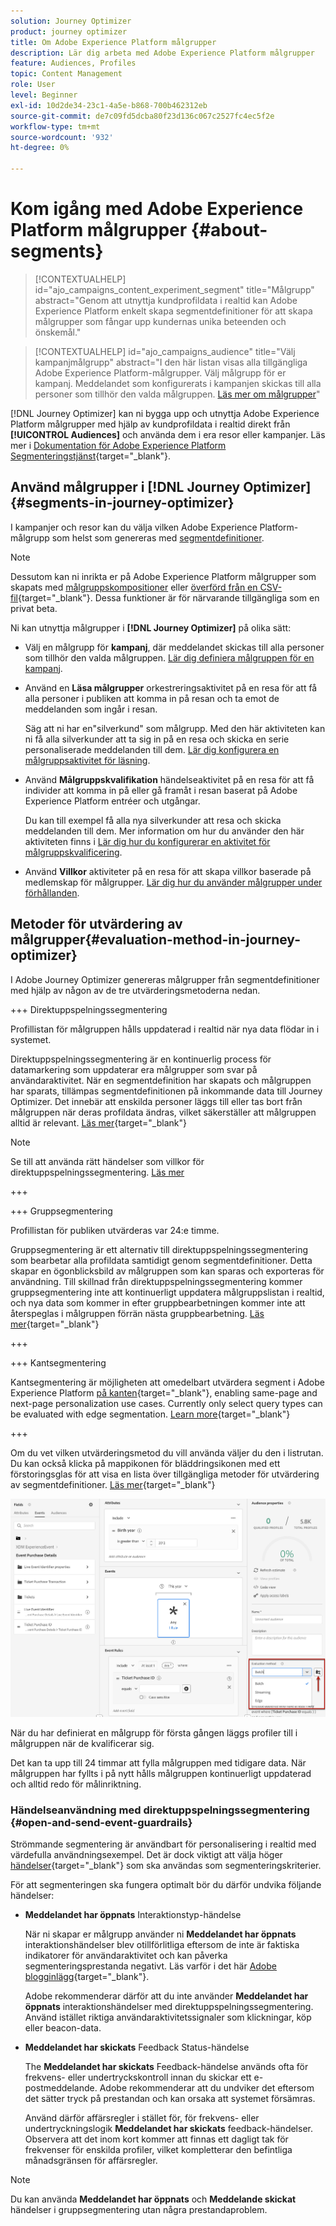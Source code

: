 ```yaml
---
solution: Journey Optimizer
product: journey optimizer
title: Om Adobe Experience Platform målgrupper
description: Lär dig arbeta med Adobe Experience Platform målgrupper
feature: Audiences, Profiles
topic: Content Management
role: User
level: Beginner
exl-id: 10d2de34-23c1-4a5e-b868-700b462312eb
source-git-commit: de7c09fd5dcba80f23d136c067c2527fc4ec5f2e
workflow-type: tm+mt
source-wordcount: '932'
ht-degree: 0%

---
```


# Kom igång med Adobe Experience Platform målgrupper {#about-segments}

>[!CONTEXTUALHELP]
>id="ajo_campaigns_content_experiment_segment"
>title="Målgrupp"
>abstract="Genom att utnyttja kundprofildata i realtid kan Adobe Experience Platform enkelt skapa segmentdefinitioner för att skapa målgrupper som fångar upp kundernas unika beteenden och önskemål."

>[!CONTEXTUALHELP]
>id="ajo_campaigns_audience"
>title="Välj kampanjmålgrupp"
>abstract="I den här listan visas alla tillgängliga Adobe Experience Platform-målgrupper. Välj målgrupp för er kampanj. Meddelandet som konfigurerats i kampanjen skickas till alla personer som tillhör den valda målgruppen. [Läs mer om målgrupper](../audience/about-audiences.md)"

[!DNL Journey Optimizer] kan ni bygga upp och utnyttja Adobe Experience Platform målgrupper med hjälp av kundprofildata i realtid direkt från **[!UICONTROL Audiences]** och använda dem i era resor eller kampanjer. Läs mer i [Dokumentation för Adobe Experience Platform Segmenteringstjänst](https://experienceleague.adobe.com/docs/experience-platform/segmentation/home.html){target="_blank"}.

## Använd målgrupper i [!DNL Journey Optimizer] {#segments-in-journey-optimizer}

I kampanjer och resor kan du välja vilken Adobe Experience Platform-målgrupp som helst som genereras med [segmentdefinitioner](../audience/creating-a-segment-definition.md).

>[!NOTE]
>
>Dessutom kan ni inrikta er på Adobe Experience Platform målgrupper som skapats med [målgruppskompositioner](../audience/get-started-audience-orchestration.md) eller [överförd från en CSV-fil](https://experienceleague.adobe.com/docs/experience-platform/segmentation/ui/overview.html#import-audience){target="_blank"}. Dessa funktioner är för närvarande tillgängliga som en privat beta.

Ni kan utnyttja målgrupper i **[!DNL Journey Optimizer]** på olika sätt:

* Välj en målgrupp för **kampanj**, där meddelandet skickas till alla personer som tillhör den valda målgruppen. [Lär dig definiera målgruppen för en kampanj](../campaigns/create-campaign.md#define-the-audience-audience).

* Använd en **Läsa målgrupper** orkestreringsaktivitet på en resa för att få alla personer i publiken att komma in på resan och ta emot de meddelanden som ingår i resan.

  Säg att ni har en&quot;silverkund&quot; som målgrupp. Med den här aktiviteten kan ni få alla silverkunder att ta sig in på en resa och skicka en serie personaliserade meddelanden till dem. [Lär dig konfigurera en målgruppsaktivitet för läsning](../building-journeys/read-audience.md#configuring-segment-trigger-activity).

* Använd **Målgruppskvalifikation** händelseaktivitet på en resa för att få individer att komma in på eller gå framåt i resan baserat på Adobe Experience Platform entréer och utgångar.

  Du kan till exempel få alla nya silverkunder att resa och skicka meddelanden till dem. Mer information om hur du använder den här aktiviteten finns i [Lär dig hur du konfigurerar en aktivitet för målgruppskvalificering](../building-journeys/audience-qualification-events.md).

* Använd **Villkor** aktiviteter på en resa för att skapa villkor baserade på medlemskap för målgrupper. [Lär dig hur du använder målgrupper under förhållanden](../building-journeys/condition-activity.md#using-a-segment).

## Metoder för utvärdering av målgrupper{#evaluation-method-in-journey-optimizer}

I Adobe Journey Optimizer genereras målgrupper från segmentdefinitioner med hjälp av någon av de tre utvärderingsmetoderna nedan.

+++ Direktuppspelningssegmentering

Profillistan för målgruppen hålls uppdaterad i realtid när nya data flödar in i systemet.

Direktuppspelningssegmentering är en kontinuerlig process för datamarkering som uppdaterar era målgrupper som svar på användaraktivitet. När en segmentdefinition har skapats och målgruppen har sparats, tillämpas segmentdefinitionen på inkommande data till Journey Optimizer. Det innebär att enskilda personer läggs till eller tas bort från målgruppen när deras profildata ändras, vilket säkerställer att målgruppen alltid är relevant. [Läs mer](https://experienceleague.adobe.com/docs/experience-platform/segmentation/ui/streaming-segmentation.html#query-types){target="_blank"}

>[!NOTE]
>
>Se till att använda rätt händelser som villkor för direktuppspelningssegmentering. [Läs mer](#open-and-send-event-guardrails)

+++

+++ Gruppsegmentering

Profillistan för publiken utvärderas var 24:e timme.

Gruppsegmentering är ett alternativ till direktuppspelningssegmentering som bearbetar alla profildata samtidigt genom segmentdefinitioner. Detta skapar en ögonblicksbild av målgruppen som kan sparas och exporteras för användning. Till skillnad från direktuppspelningssegmentering kommer gruppsegmentering inte att kontinuerligt uppdatera målgruppslistan i realtid, och nya data som kommer in efter gruppbearbetningen kommer inte att återspeglas i målgruppen förrän nästa gruppbearbetning. [Läs mer](https://experienceleague.adobe.com/docs/experience-platform/segmentation/home.html#batch){target="_blank"}

+++

+++ Kantsegmentering

Kantsegmentering är möjligheten att omedelbart utvärdera segment i Adobe Experience Platform [på kanten](https://experienceleague.adobe.com/docs/experience-platform/edge/home.html){target="_blank"}, enabling same-page and next-page personalization use cases. Currently only select query types can be evaluated with edge segmentation. [Learn more](https://experienceleague.adobe.com/docs/experience-platform/segmentation/ui/edge-segmentation.html#query-types){target="_blank"}

+++

Om du vet vilken utvärderingsmetod du vill använda väljer du den i listrutan. Du kan också klicka på mappikonen för bläddringsikonen med ett förstoringsglas för att visa en lista över tillgängliga metoder för utvärdering av segmentdefinitioner. [Läs mer](https://experienceleague.adobe.com/docs/experience-platform/segmentation/ui/segment-builder.html#segment-properties){target="_blank"}

![](assets/evaluation-methods.png)

<!--The determination between batch segmentation and streaming segmentation is made by the system for each audience, based on the complexity and the cost of evaluating the segment definition rule. You can view the evaluation method for each audience in the **[!UICONTROL Evaluation method]** column of the audience list.
    
![](assets/evaluation-method.png)

>[!NOTE]
>
>If the **[!UICONTROL Evaluation method]** column does not display, you  need to add it using configuration button on the top right of the list.-->

När du har definierat en målgrupp för första gången läggs profiler till i målgruppen när de kvalificerar sig.

Det kan ta upp till 24 timmar att fylla målgruppen med tidigare data. När målgruppen har fyllts i på nytt hålls målgruppen kontinuerligt uppdaterad och alltid redo för målinriktning.

### Händelseanvändning med direktuppspelningssegmentering {#open-and-send-event-guardrails}

Strömmande segmentering är användbart för personalisering i realtid med värdefulla användningsexempel. Det är dock viktigt att välja höger [händelser](https://experienceleague.adobe.com/docs/experience-platform/segmentation/ui/segment-builder.html#events){target="_blank"} som ska användas som segmenteringskriterier.

För att segmenteringen ska fungera optimalt bör du därför undvika följande händelser:

* **Meddelandet har öppnats** Interaktionstyp-händelse

  När ni skapar er målgrupp använder ni **Meddelandet har öppnats** interaktionshändelser blev otillförlitliga eftersom de inte är faktiska indikatorer för användaraktivitet och kan påverka segmenteringsprestanda negativt. Läs varför i det här [Adobe blogginlägg](https://blog.adobe.com/en/publish/2021/06/24/what-apples-mail-privacy-protection-means-for-email-marketers){target="_blank"}.

  Adobe rekommenderar därför att du inte använder **Meddelandet har öppnats** interaktionshändelser med direktuppspelningssegmentering. Använd istället riktiga användaraktivitetssignaler som klickningar, köp eller beacon-data.

* **Meddelandet har skickats** Feedback Status-händelse

  The **Meddelandet har skickats** Feedback-händelse används ofta för frekvens- eller undertryckskontroll innan du skickar ett e-postmeddelande. Adobe rekommenderar att du undviker det eftersom det sätter tryck på prestandan och kan orsaka att systemet försämras.

  Använd därför affärsregler i stället för, för frekvens- eller undertryckningslogik **Meddelandet har skickats** feedback-händelser. Observera att det inom kort kommer att finnas ett dagligt tak för frekvenser för enskilda profiler, vilket kompletterar den befintliga månadsgränsen för affärsregler.

>[!NOTE]
>
>Du kan använda **Meddelandet har öppnats** och **Meddelande skickat** händelser i gruppsegmentering utan några prestandaproblem.
